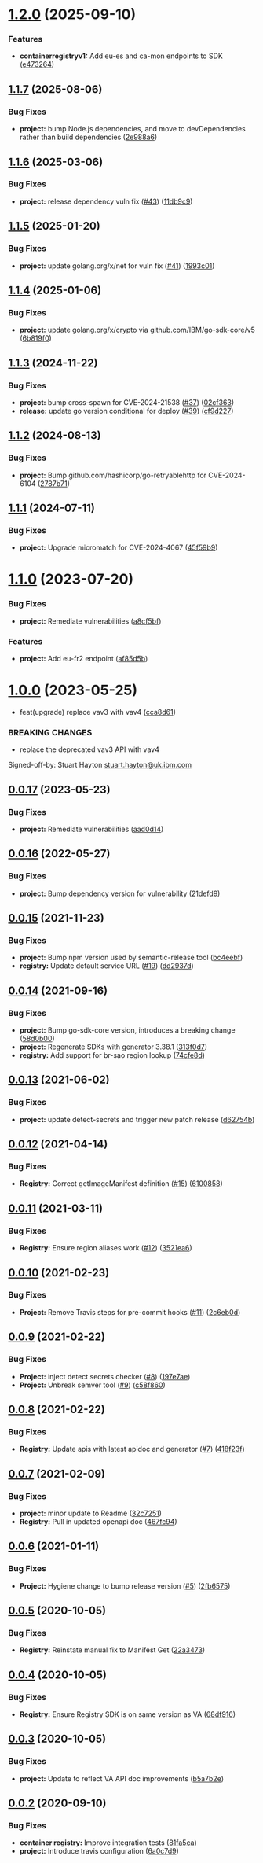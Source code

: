 # [1.2.0](https://github.com/IBM/container-registry-go-sdk/compare/v1.1.7...v1.2.0) (2025-09-10)


### Features

* **containerregistryv1:** Add eu-es and ca-mon endpoints to SDK ([e473264](https://github.com/IBM/container-registry-go-sdk/commit/e473264033721d2cbce6ebbd5e17d975adbf9769))

## [1.1.7](https://github.com/IBM/container-registry-go-sdk/compare/v1.1.6...v1.1.7) (2025-08-06)


### Bug Fixes

* **project:** bump Node.js dependencies, and move to devDependencies rather than build dependencies ([2e988a6](https://github.com/IBM/container-registry-go-sdk/commit/2e988a618d49b4021c7886bb5ef794be95e8bcdf))

## [1.1.6](https://github.com/IBM/container-registry-go-sdk/compare/v1.1.5...v1.1.6) (2025-03-06)


### Bug Fixes

* **project:** release dependency vuln fix ([#43](https://github.com/IBM/container-registry-go-sdk/issues/43)) ([11db9c9](https://github.com/IBM/container-registry-go-sdk/commit/11db9c9982a096786c4f8c0fa4750373f96c756f))

## [1.1.5](https://github.com/IBM/container-registry-go-sdk/compare/v1.1.4...v1.1.5) (2025-01-20)


### Bug Fixes

* **project:** update golang.org/x/net for vuln fix ([#41](https://github.com/IBM/container-registry-go-sdk/issues/41)) ([1993c01](https://github.com/IBM/container-registry-go-sdk/commit/1993c018f7bb7d1aa242f073d1fbe4ce600617be))

## [1.1.4](https://github.com/IBM/container-registry-go-sdk/compare/v1.1.3...v1.1.4) (2025-01-06)


### Bug Fixes

* **project:** update golang.org/x/crypto via github.com/IBM/go-sdk-core/v5 ([6b819f0](https://github.com/IBM/container-registry-go-sdk/commit/6b819f05a679b8c00439c0c7e04af7b764d8cb63))

## [1.1.3](https://github.com/IBM/container-registry-go-sdk/compare/v1.1.2...v1.1.3) (2024-11-22)


### Bug Fixes

* **project:** bump cross-spawn for CVE-2024-21538 ([#37](https://github.com/IBM/container-registry-go-sdk/issues/37)) ([02cf363](https://github.com/IBM/container-registry-go-sdk/commit/02cf3632f229a039149393758de016de496ac545))
* **release:** update go version conditional for deploy ([#39](https://github.com/IBM/container-registry-go-sdk/issues/39)) ([cf9d227](https://github.com/IBM/container-registry-go-sdk/commit/cf9d227bcdbc70f6903706b684fd4b7d4f387db1))

## [1.1.2](https://github.com/IBM/container-registry-go-sdk/compare/v1.1.1...v1.1.2) (2024-08-13)


### Bug Fixes

* **project:** Bump github.com/hashicorp/go-retryablehttp for CVE-2024-6104 ([2787b71](https://github.com/IBM/container-registry-go-sdk/commit/2787b71a72f7f0cef937401c615794e7a1084283))

## [1.1.1](https://github.com/IBM/container-registry-go-sdk/compare/v1.1.0...v1.1.1) (2024-07-11)


### Bug Fixes

* **project:** Upgrade micromatch for CVE-2024-4067 ([45f59b9](https://github.com/IBM/container-registry-go-sdk/commit/45f59b912de73b5b89a8f783dc04d6874a858ad2))

# [1.1.0](https://github.com/IBM/container-registry-go-sdk/compare/v1.0.0...v1.1.0) (2023-07-20)


### Bug Fixes

* **project:** Remediate vulnerabilities ([a8cf5bf](https://github.com/IBM/container-registry-go-sdk/commit/a8cf5bf4b7876a0db8d0d7ad5e1a6b3aa979e44a))


### Features

* **project:** Add eu-fr2 endpoint ([af85d5b](https://github.com/IBM/container-registry-go-sdk/commit/af85d5b384a2d0488ddbdc2ff710b02e975214a2))

# [1.0.0](https://github.com/IBM/container-registry-go-sdk/compare/v0.0.17...v1.0.0) (2023-05-25)


* feat(upgrade) replace vav3 with vav4 ([cca8d61](https://github.com/IBM/container-registry-go-sdk/commit/cca8d619177a223226828f4f690291fa54824574))


### BREAKING CHANGES

* replace the deprecated vav3 API with vav4

Signed-off-by: Stuart Hayton <stuart.hayton@uk.ibm.com>

## [0.0.17](https://github.com/IBM/container-registry-go-sdk/compare/v0.0.16...v0.0.17) (2023-05-23)


### Bug Fixes

* **project:** Remediate vulnerabilities ([aad0d14](https://github.com/IBM/container-registry-go-sdk/commit/aad0d1416b9e105b25f22b568dd6f237d753a526))

## [0.0.16](https://github.com/IBM/container-registry-go-sdk/compare/v0.0.15...v0.0.16) (2022-05-27)


### Bug Fixes

* **project:** Bump dependency version for vulnerability ([21defd9](https://github.com/IBM/container-registry-go-sdk/commit/21defd927787aa46b5eb17077779e2a00c713754))

## [0.0.15](https://github.com/IBM/container-registry-go-sdk/compare/v0.0.14...v0.0.15) (2021-11-23)


### Bug Fixes

* **project:** Bump npm version used by semantic-release tool ([bc4eebf](https://github.com/IBM/container-registry-go-sdk/commit/bc4eebf9d84970dadc55fd32351f4aef29d0d4b3))
* **registry:** Update default service URL ([#19](https://github.com/IBM/container-registry-go-sdk/issues/19)) ([dd2937d](https://github.com/IBM/container-registry-go-sdk/commit/dd2937d2e5af13d2cdcbec7a5cf09a80b171c597))

## [0.0.14](https://github.com/IBM/container-registry-go-sdk/compare/v0.0.13...v0.0.14) (2021-09-16)


### Bug Fixes

* **project:** Bump go-sdk-core version, introduces a breaking change ([58d0b00](https://github.com/IBM/container-registry-go-sdk/commit/58d0b008a849e368eaf6cc37225d6bf6186ca16f))
* **project:** Regenerate SDKs with generator 3.38.1 ([313f0d7](https://github.com/IBM/container-registry-go-sdk/commit/313f0d7b19817e4cb18b96a82b5442f8b4b961b0))
* **registry:** Add support for br-sao region lookup ([74cfe8d](https://github.com/IBM/container-registry-go-sdk/commit/74cfe8d8c8a462b33a6ecfa28b6a8c88fc258f2f))

## [0.0.13](https://github.com/IBM/container-registry-go-sdk/compare/v0.0.12...v0.0.13) (2021-06-02)


### Bug Fixes

* **project:** update detect-secrets and trigger new patch release ([d62754b](https://github.com/IBM/container-registry-go-sdk/commit/d62754b27dcc9c72dc122a3dab61ecebe1409ad4))

## [0.0.12](https://github.com/IBM/container-registry-go-sdk/compare/v0.0.11...v0.0.12) (2021-04-14)


### Bug Fixes

* **Registry:** Correct getImageManifest definition ([#15](https://github.com/IBM/container-registry-go-sdk/issues/15)) ([6100858](https://github.com/IBM/container-registry-go-sdk/commit/61008587e227095c149a724d0ecd1ef6892e3f9e))

## [0.0.11](https://github.com/IBM/container-registry-go-sdk/compare/v0.0.10...v0.0.11) (2021-03-11)


### Bug Fixes

* **Registry:** Ensure region aliases work ([#12](https://github.com/IBM/container-registry-go-sdk/issues/12)) ([3521ea6](https://github.com/IBM/container-registry-go-sdk/commit/3521ea6bd5ec47b112e3295991f8823bab84d672))

## [0.0.10](https://github.com/IBM/container-registry-go-sdk/compare/v0.0.9...v0.0.10) (2021-02-23)


### Bug Fixes

* **Project:** Remove Travis steps for pre-commit hooks ([#11](https://github.com/IBM/container-registry-go-sdk/issues/11)) ([2c6eb0d](https://github.com/IBM/container-registry-go-sdk/commit/2c6eb0d9e5f7cfe8175cfb780f44bdbf8be529dd))

## [0.0.9](https://github.com/IBM/container-registry-go-sdk/compare/v0.0.8...v0.0.9) (2021-02-22)


### Bug Fixes

* **Project:** inject detect secrets checker ([#8](https://github.com/IBM/container-registry-go-sdk/issues/8)) ([197e7ae](https://github.com/IBM/container-registry-go-sdk/commit/197e7ae585e5344ad0d056abf7bd1fd612877846))
* **Project:** Unbreak semver tool ([#9](https://github.com/IBM/container-registry-go-sdk/issues/9)) ([c58f860](https://github.com/IBM/container-registry-go-sdk/commit/c58f8608d7a4bfe7695a45b3a07a85cbd8bace0d))

## [0.0.8](https://github.com/IBM/container-registry-go-sdk/compare/v0.0.7...v0.0.8) (2021-02-22)


### Bug Fixes

* **Registry:** Update apis with latest apidoc and generator ([#7](https://github.com/IBM/container-registry-go-sdk/issues/7)) ([418f23f](https://github.com/IBM/container-registry-go-sdk/commit/418f23f4fa9870c7e237ba9db20810957c0f3e28))

## [0.0.7](https://github.com/IBM/container-registry-go-sdk/compare/v0.0.6...v0.0.7) (2021-02-09)


### Bug Fixes

* **project:** minor update to Readme ([32c7251](https://github.com/IBM/container-registry-go-sdk/commit/32c725114665adba8e6a6f9f7fa3ed5015ef0703))
* **Registry:** Pull in updated openapi doc ([467fc94](https://github.com/IBM/container-registry-go-sdk/commit/467fc94e4d6646c48108b0b5686e16589473339a))

## [0.0.6](https://github.com/IBM/container-registry-go-sdk/compare/v0.0.5...v0.0.6) (2021-01-11)


### Bug Fixes

* **Project:** Hygiene change to bump release version ([#5](https://github.com/IBM/container-registry-go-sdk/issues/5)) ([2fb6575](https://github.com/IBM/container-registry-go-sdk/commit/2fb65751e5beb35057a68a668c8a051231266f7b))

## [0.0.5]([secure]/ibmcloud/container-registry-go-sdk/compare/v0.0.4...v0.0.5) (2020-10-05)


### Bug Fixes

* **Registry:** Reinstate manual fix to Manifest Get ([22a3473]([secure]/ibmcloud/container-registry-go-sdk/commit/22a3473205f594b72b9a28ef999863c18d38efb2))

## [0.0.4]([secure]/ibmcloud/container-registry-go-sdk/compare/v0.0.3...v0.0.4) (2020-10-05)


### Bug Fixes

* **Registry:** Ensure Registry SDK is on same version as VA ([68df916]([secure]/ibmcloud/container-registry-go-sdk/commit/68df916b6c7eeef1a06d29225e00857ca7fcd9ab))

## [0.0.3]([secure]/ibmcloud/container-registry-go-sdk/compare/v0.0.2...v0.0.3) (2020-10-05)


### Bug Fixes

* **project:** Update to reflect VA API doc improvements ([b5a7b2e]([secure]/ibmcloud/container-registry-go-sdk/commit/b5a7b2e22001c48f6729cfefd16111545e49dbda))

## [0.0.2]([secure]/ibmcloud/container-registry-go-sdk/compare/v0.0.1...v0.0.2) (2020-09-10)


### Bug Fixes

* **container registry:** Improve integration tests ([81fa5ca]([secure]/ibmcloud/container-registry-go-sdk/commit/81fa5cabcbbdcea98849b34110d63778fba15180))
* **project:** Introduce travis configuration ([6a0c7d9]([secure]/ibmcloud/container-registry-go-sdk/commit/6a0c7d97437c51182d4f72f104e71c10ca584d35))
